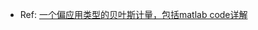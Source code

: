 - Ref: [一个偏应用类型的贝叶斯计量，包括matlab code详解](https://www.bankofengland.co.uk/ccbs/applied-bayesian-econometrics-for-central-bankers-updated-2017)
